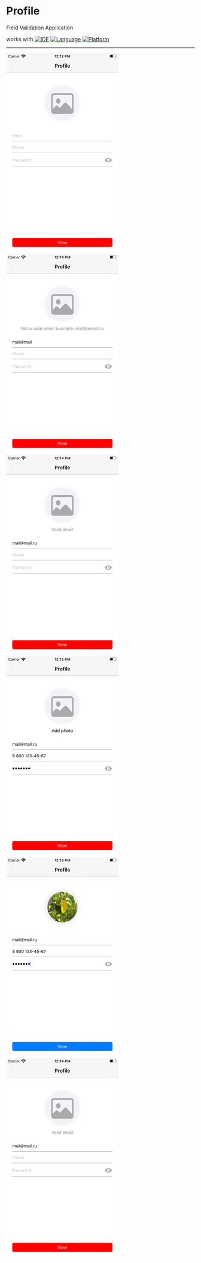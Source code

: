 # Profile

Field Validation Application

works with
[![IDE](https://img.shields.io/badge/Xcode-10-blue.svg)](https://developer.apple.com/xcode/)
[![Language](https://img.shields.io/badge/swift-4-orange.svg)](https://swift.org)
[![Platform](https://img.shields.io/badge/platform-iOS%2012-green.svg)](https://developer.apple.com/ios/)

------

<img src="https://github.com/DenAnger/Profile/blob/master/iPhone%20SE%20(2nd%20generation)%20-%2001.png" width="300"> <img src="https://github.com/DenAnger/Profile/blob/master/iPhone%20SE%20(2nd%20generation)%20-%2002.png" width="300">
<img src="https://github.com/DenAnger/Profile/blob/master/iPhone%20SE%20(2nd%20generation)%20-%2003.png" width="300">
<img src="https://github.com/DenAnger/Profile/blob/master/iPhone%20SE%20(2nd%20generation)%20-%2004.png" width="300">
<img src="https://github.com/DenAnger/Profile/blob/master/iPhone%20SE%20(2nd%20generation)%20-%2005.png" width="300">
<img src="https://github.com/DenAnger/Profile/blob/master/iPhone%20SE%20(2nd%20generation)%20-%2003.png" width="300">